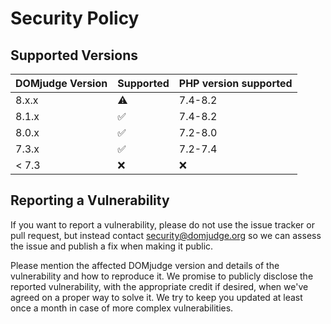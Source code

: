 # Security Policy

## Supported Versions

| DOMjudge Version | Supported          | PHP version supported |
| ---------------- | ------------------ | --------------------- |
| 8.x.x            | :warning:          | 7.4-8.2               |
| 8.1.x            | :white_check_mark: | 7.4-8.2               |
| 8.0.x            | :white_check_mark: | 7.2-8.0               |
| 7.3.x            | :white_check_mark: | 7.2-7.4               |
| < 7.3            | :x:                | :x:                   |

## Reporting a Vulnerability

If you want to report a vulnerability, please do not use the issue tracker
or pull request, but instead contact security@domjudge.org so we can assess
the issue and publish a fix when making it public.

Please mention the affected DOMjudge version and details of the vulnerability
and how to reproduce it. We promise to publicly disclose the reported
vulnerability, with the appropriate credit if desired, when we've agreed
on a proper way to solve it. We try to keep you updated at least once a
month in case of more complex vulnerabilities.
